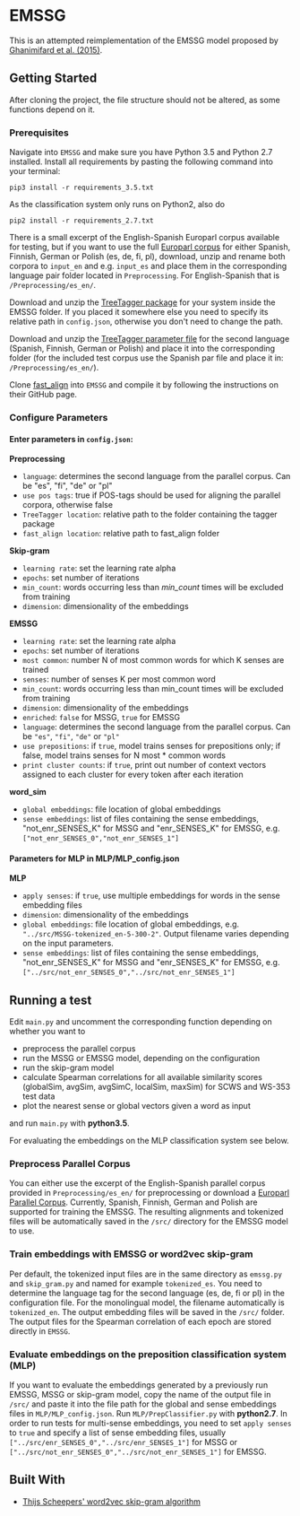 # EMSSG

This is an attempted reimplementation of the EMSSG model proposed by [Ghanimifard et al. (2015)](https://aclweb.org/anthology//R15-1029).

## Getting Started
After cloning the project, the file structure should not be altered, as some functions depend on it.

### Prerequisites

Navigate into `EMSSG` and make sure you have Python 3.5 and Python 2.7 installed. Install all requirements by pasting the following command into your terminal:

  `pip3 install -r requirements_3.5.txt`
  
  As the classification system only runs on Python2, also do
  
  `pip2 install -r requirements_2.7.txt`

There is a small excerpt of the English-Spanish Europarl corpus available for testing, but if you want to use the full [Europarl corpus](http://www.statmt.org/europarl/) for either Spanish, Finnish, German or Polish (es, de, fi, pl), download, unzip and rename both corpora to `input_en` and e.g. `input_es` and place them in the corresponding language pair folder located in `Preprocessing`. For English-Spanish that is `/Preprocessing/es_en/`.

Download and unzip the [TreeTagger package](http://www.cis.uni-muenchen.de/~schmid/tools/TreeTagger/) for your system inside the EMSSG folder. If you placed it somewhere else you need to specify its relative path in `config.json`, otherwise you don't need to change the path.

Download and unzip the [TreeTagger parameter file](http://www.cis.uni-muenchen.de/~schmid/tools/TreeTagger/) for the second language (Spanish, Finnish, German or Polish) and place it into the corresponding folder (for the included test corpus use the Spanish par file and place it in: `/Preprocessing/es_en/`).

Clone [fast_align](https://github.com/clab/fast_align) into `EMSSG` and compile it by following the instructions on their GitHub page.

### Configure Parameters
#### Enter parameters in `config.json`:

**Preprocessing**
* `language`: determines the second language from the parallel corpus. Can be "es", "fi", "de" or "pl"
* `use pos tags`: true if POS-tags should be used for aligning the parallel corpora, otherwise false
* `TreeTagger location`: relative path to the folder containing the tagger package
* `fast_align location`: relative path to fast_align folder

**Skip-gram**
* `learning rate`: set the learning rate alpha
* `epochs`: set number of iterations
* `min_count`: words occurring less than _min_count_ times will be excluded from training
* `dimension`: dimensionality of the embeddings

**EMSSG**
* `learning rate`: set the learning rate alpha
* `epochs`: set number of iterations
* `most common`: number N of most common words for which K senses are trained
* `senses`: number of senses K per most common word
* `min_count`: words occurring less than min_count times will be excluded from training
* `dimension`: dimensionality of the embeddings
* `enriched`: `false` for MSSG, `true` for EMSSG
* `language`: determines the second language from the parallel corpus. Can be `"es"`, `"fi"`, `"de"` or `"pl"`
* `use prepositions`: if `true`, model trains senses for prepositions only; if false, model trains senses for N most * common words
* `print cluster counts`: if `true`, print out number of context vectors assigned to each cluster for every token after each iteration

**word_sim**
* `global embeddings`: file location of global embeddings
* `sense embeddings`: list of files containing the sense embeddings, "not_enr_SENSES_K" for MSSG and "enr_SENSES_K" for EMSSG, e.g. `["not_enr_SENSES_0","not_enr_SENSES_1"]`

#### Parameters for MLP in MLP/MLP_config.json
**MLP**
* `apply senses`: if `true`, use multiple embeddings for words in the sense embedding files
* `dimension`: dimensionality of the embeddings
* `global embeddings`: file location of global embeddings, e.g. `"../src/MSSG-tokenized_en-5-300-2"`. Output filename varies depending on the input parameters.
* `sense embeddings`: list of files containing the sense embeddings, "not_enr_SENSES_K" for MSSG and "enr_SENSES_K" for EMSSG, e.g. `["../src/not_enr_SENSES_0","../src/not_enr_SENSES_1"]`

## Running a test

Edit `main.py` and uncomment the corresponding function depending on whether you want to 
* preprocess the parallel corpus
* run the MSSG or EMSSG model, depending on the configuration
* run the skip-gram model
* calculate Spearman correlations for all available similarity scores (globalSim, avgSim, avgSimC, localSim, maxSim) for SCWS and WS-353 test data
* plot the nearest sense or global vectors given a word as input

and run `main.py` with **python3.5**.

For evaluating the embeddings on the MLP classification system see below.

### Preprocess Parallel Corpus
You can either use the excerpt of the English-Spanish parallel corpus provided in `Preprocessing/es_en/` for preprocessing or download a [Europarl Parallel Corpus](http://www.statmt.org/europarl/). Currently, Spanish, Finnish, German and Polish are supported for training the EMSSG. The resulting alignments and tokenized files will be automatically saved in the `/src/` directory for the EMSSG model to use.

### Train embeddings with EMSSG or word2vec skip-gram
Per default, the tokenized input files are in the same directory as `emssg.py` and `skip_gram.py` and named for example `tokenized_es`.
You need to determine the language tag for the second language (es, de, fi or pl) in the configuration file. For the monolingual model, the filename automatically is `tokenized_en`.
The output embedding files will be saved in the `/src/` folder. The output files for the Spearman correlation of each epoch are stored directly in `EMSSG`.

### Evaluate embeddings on the preposition classification system (MLP)
If you want to evaluate the embeddings generated by a previously run EMSSG, MSSG or skip-gram model, copy the name of the output file in `/src/` and paste it into the file path for the global and sense embeddings files in `MLP/MLP_config.json`.
Run `MLP/PrepClassifier.py` with **python2.7**. In order to run tests for multi-sense embeddings, you need to set `apply senses` to `true` and specify a list of sense embedding files, usually `["../src/enr_SENSES_0","../src/enr_SENSES_1"]` for MSSG or `["../src/not_enr_SENSES_0","../src/not_enr_SENSES_1"]` for EMSSG. 

## Built With

* [Thijs Scheepers' word2vec skip-gram algorithm](https://github.com/tscheepers/word2vec)

